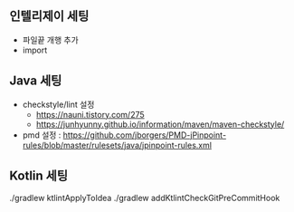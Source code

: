 
## 인텔리제이 세팅

- 파일끝 개행 추가
- import

## Java 세팅

- checkstyle/lint 설정
  - https://nauni.tistory.com/275
  - https://junhyunny.github.io/information/maven/maven-checkstyle/
- pmd 설정 : https://github.com/jborgers/PMD-jPinpoint-rules/blob/master/rulesets/java/jpinpoint-rules.xml

## Kotlin 세팅

./gradlew ktlintApplyToIdea
./gradlew addKtlintCheckGitPreCommitHook




